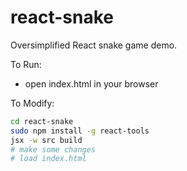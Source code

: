 react-snake
===========

Oversimplified React snake game demo.

To Run:
* open index.html in your browser

To Modify:
```bash
cd react-snake
sudo npm install -g react-tools
jsx -w src build
# make some changes
# load index.html
```
